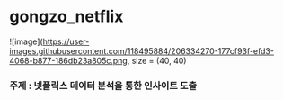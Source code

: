 # gongzo_netflix

![image](https://user-images.githubusercontent.com/118495884/206334270-177cf93f-efd3-4068-b877-186db23a805c.png, size = (40, 40)

### 주제 : 넷플릭스 데이터 분석을 통한 인사이트 도출
